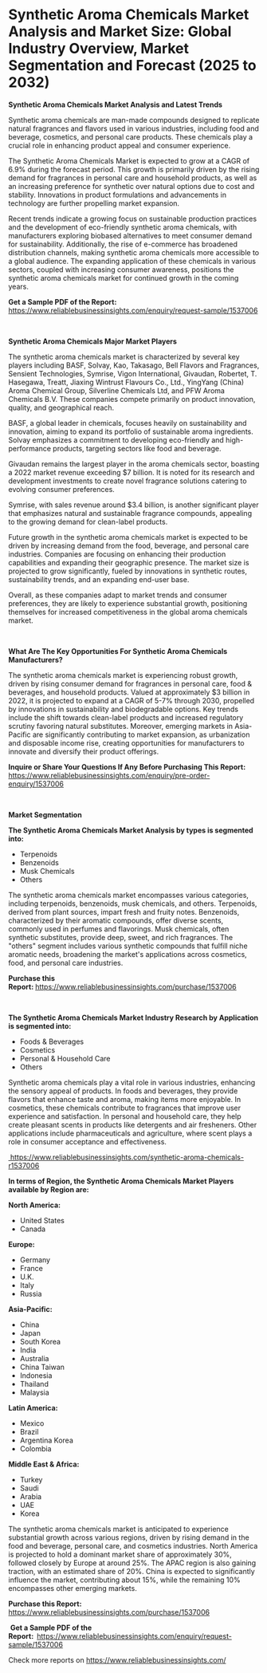 <p><h1>Synthetic Aroma Chemicals Market Analysis and Market Size: Global Industry Overview, Market Segmentation and Forecast (2025 to 2032)</h1></p><p><strong>Synthetic Aroma Chemicals Market Analysis and Latest Trends</strong></p>
<p><p>Synthetic aroma chemicals are man-made compounds designed to replicate natural fragrances and flavors used in various industries, including food and beverage, cosmetics, and personal care products. These chemicals play a crucial role in enhancing product appeal and consumer experience.</p><p>The Synthetic Aroma Chemicals Market is expected to grow at a CAGR of 6.9% during the forecast period. This growth is primarily driven by the rising demand for fragrances in personal care and household products, as well as an increasing preference for synthetic over natural options due to cost and stability. Innovations in product formulations and advancements in technology are further propelling market expansion.</p><p>Recent trends indicate a growing focus on sustainable production practices and the development of eco-friendly synthetic aroma chemicals, with manufacturers exploring biobased alternatives to meet consumer demand for sustainability. Additionally, the rise of e-commerce has broadened distribution channels, making synthetic aroma chemicals more accessible to a global audience. The expanding application of these chemicals in various sectors, coupled with increasing consumer awareness, positions the synthetic aroma chemicals market for continued growth in the coming years.</p></p>
<p><strong>Get a Sample PDF of the Report:&nbsp;</strong> <a href="https://www.reliablebusinessinsights.com/enquiry/request-sample/1537006?utm_campaign=2789&utm_medium=2&utm_source=Github&utm_content=ia&utm_term=02042025&utm_id=synthetic-aroma-chemicals">https://www.reliablebusinessinsights.com/enquiry/request-sample/1537006</a></p>
<p>&nbsp;</p>
<p><strong>Synthetic Aroma Chemicals Major Market Players</strong></p>
<p><p>The synthetic aroma chemicals market is characterized by several key players including BASF, Solvay, Kao, Takasago, Bell Flavors and Fragrances, Sensient Technologies, Symrise, Vigon International, Givaudan, Robertet, T. Hasegawa, Treatt, Jiaxing Wintrust Flavours Co., Ltd., YingYang (China) Aroma Chemical Group, Silverline Chemicals Ltd, and PFW Aroma Chemicals B.V. These companies compete primarily on product innovation, quality, and geographical reach.</p><p>BASF, a global leader in chemicals, focuses heavily on sustainability and innovation, aiming to expand its portfolio of sustainable aroma ingredients. Solvay emphasizes a commitment to developing eco-friendly and high-performance products, targeting sectors like food and beverage.</p><p>Givaudan remains the largest player in the aroma chemicals sector, boasting a 2022 market revenue exceeding $7 billion. It is noted for its research and development investments to create novel fragrance solutions catering to evolving consumer preferences.</p><p>Symrise, with sales revenue around $3.4 billion, is another significant player that emphasizes natural and sustainable fragrance compounds, appealing to the growing demand for clean-label products.</p><p>Future growth in the synthetic aroma chemicals market is expected to be driven by increasing demand from the food, beverage, and personal care industries. Companies are focusing on enhancing their production capabilities and expanding their geographic presence. The market size is projected to grow significantly, fueled by innovations in synthetic routes, sustainability trends, and an expanding end-user base.</p><p>Overall, as these companies adapt to market trends and consumer preferences, they are likely to experience substantial growth, positioning themselves for increased competitiveness in the global aroma chemicals market.</p></p>
<p>&nbsp;</p>
<p><strong>What Are The Key Opportunities For Synthetic Aroma Chemicals Manufacturers?</strong></p>
<p><p>The synthetic aroma chemicals market is experiencing robust growth, driven by rising consumer demand for fragrances in personal care, food & beverages, and household products. Valued at approximately $3 billion in 2022, it is projected to expand at a CAGR of 5-7% through 2030, propelled by innovations in sustainability and biodegradable options. Key trends include the shift towards clean-label products and increased regulatory scrutiny favoring natural substitutes. Moreover, emerging markets in Asia-Pacific are significantly contributing to market expansion, as urbanization and disposable income rise, creating opportunities for manufacturers to innovate and diversify their product offerings.</p></p>
<p><strong>Inquire or Share Your Questions If Any Before Purchasing This Report:</strong> <a href="https://www.reliablebusinessinsights.com/enquiry/pre-order-enquiry/1537006?utm_campaign=2789&utm_medium=2&utm_source=Github&utm_content=ia&utm_term=02042025&utm_id=synthetic-aroma-chemicals">https://www.reliablebusinessinsights.com/enquiry/pre-order-enquiry/1537006</a></p>
<p>&nbsp;</p>
<p><strong>Market Segmentation</strong></p>
<p><strong>The Synthetic Aroma Chemicals Market Analysis by types is segmented into:</strong></p>
<p><ul><li>Terpenoids</li><li>Benzenoids</li><li>Musk Chemicals</li><li>Others</li></ul></p>
<p><p>The synthetic aroma chemicals market encompasses various categories, including terpenoids, benzenoids, musk chemicals, and others. Terpenoids, derived from plant sources, impart fresh and fruity notes. Benzenoids, characterized by their aromatic compounds, offer diverse scents, commonly used in perfumes and flavorings. Musk chemicals, often synthetic substitutes, provide deep, sweet, and rich fragrances. The "others" segment includes various synthetic compounds that fulfill niche aromatic needs, broadening the market's applications across cosmetics, food, and personal care industries.</p></p>
<p><strong>Purchase this Report:&nbsp;</strong><a href="https://www.reliablebusinessinsights.com/purchase/1537006?utm_campaign=2789&utm_medium=2&utm_source=Github&utm_content=ia&utm_term=02042025&utm_id=synthetic-aroma-chemicals">https://www.reliablebusinessinsights.com/purchase/1537006</a></p>
<p>&nbsp;</p>
<p><strong>The Synthetic Aroma Chemicals Market Industry Research by Application is segmented into:</strong></p>
<p><ul><li>Foods & Beverages</li><li>Cosmetics</li><li>Personal & Household Care</li><li>Others</li></ul></p>
<p><p>Synthetic aroma chemicals play a vital role in various industries, enhancing the sensory appeal of products. In foods and beverages, they provide flavors that enhance taste and aroma, making items more enjoyable. In cosmetics, these chemicals contribute to fragrances that improve user experience and satisfaction. In personal and household care, they help create pleasant scents in products like detergents and air fresheners. Other applications include pharmaceuticals and agriculture, where scent plays a role in consumer acceptance and effectiveness.</p></p>
<p><a href="https://www.reliablebusinessinsights.com/synthetic-aroma-chemicals-r1537006?utm_campaign=2789&utm_medium=2&utm_source=Github&utm_content=ia&utm_term=02042025&utm_id=synthetic-aroma-chemicals">&nbsp;https://www.reliablebusinessinsights.com/synthetic-aroma-chemicals-r1537006</a></p>
<p><strong>In terms of Region, the Synthetic Aroma Chemicals Market Players available by Region are:</strong></p>
<p>
    <p> <strong> North America: </strong>
        <ul>
            <li>United States</li>
            <li>Canada</li>
        </ul>
        </p> 
    <p> <strong> Europe: </strong>
        <ul>
            <li>Germany</li>
            <li>France</li>
            <li>U.K.</li>
            <li>Italy</li>
            <li>Russia</li>
        </ul>
        </p> 
    <p> <strong> Asia-Pacific: </strong>
        <ul>
            <li>China</li>
            <li>Japan</li>
            <li>South Korea</li>
            <li>India</li>
            <li>Australia</li>
            <li>China Taiwan</li>
            <li>Indonesia</li>
            <li>Thailand</li>
            <li>Malaysia</li>
        </ul>
        </p> 
    <p> <strong> Latin America: </strong>
        <ul>
            <li>Mexico</li>
            <li>Brazil</li>
            <li>Argentina Korea</li>
            <li>Colombia</li>
        </ul>
        </p> 
    <p> <strong> Middle East & Africa: </strong>
        <ul>
            <li>Turkey</li>
            <li>Saudi</li>
            <li>Arabia</li>
            <li>UAE</li>
            <li>Korea</li>
        </ul>
    </p>
    </p>
<p><p>The synthetic aroma chemicals market is anticipated to experience substantial growth across various regions, driven by rising demand in the food and beverage, personal care, and cosmetics industries. North America is projected to hold a dominant market share of approximately 30%, followed closely by Europe at around 25%. The APAC region is also gaining traction, with an estimated share of 20%. China is expected to significantly influence the market, contributing about 15%, while the remaining 10% encompasses other emerging markets.</p></p>
<p><strong>Purchase this Report: </strong><a href="https://www.reliablebusinessinsights.com/purchase/1537006?utm_campaign=2789&utm_medium=2&utm_source=Github&utm_content=ia&utm_term=02042025&utm_id=synthetic-aroma-chemicals">https://www.reliablebusinessinsights.com/purchase/1537006</a></p>
<p>&nbsp;<strong>Get a Sample PDF of the Report:&nbsp;&nbsp;</strong><a href="https://www.reliablebusinessinsights.com/enquiry/request-sample/1537006?utm_campaign=2789&utm_medium=2&utm_source=Github&utm_content=ia&utm_term=02042025&utm_id=synthetic-aroma-chemicals">https://www.reliablebusinessinsights.com/enquiry/request-sample/1537006</a></p>
<p><strong></strong></p>
<p>Check more reports on <a href="https://www.reliablebusinessinsights.com/?utm_campaign=2789&utm_medium=2&utm_source=Github&utm_content=ia&utm_term=02042025&utm_id=synthetic-aroma-chemicals">https://www.reliablebusinessinsights.com/</a></p>